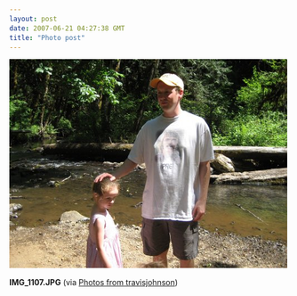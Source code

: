```yaml
---
layout: post
date: 2007-06-21 04:27:38 GMT
title: "Photo post"
---
```

![travisj](/images/c562089310724c083f9e64dd92406373b1b32b50ad43f2c3ea515e80bb64ba3b.jpg)

<b>IMG_1107.JPG</b> (via <a href="http://www.flickr.com/photos/travisjohnson/578677528/">Photos from travisjohnson</a>)